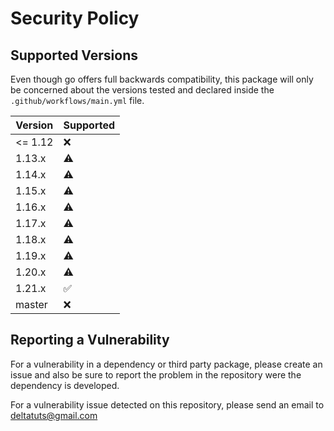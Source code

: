 # Security Policy

## Supported Versions

Even though go offers full backwards compatibility, this package will only be concerned about the versions tested and
declared inside the `.github/workflows/main.yml` file.

| Version  | Supported          |
| -------- | ------------------ |
| <= 1.12  | :x:                |
| 1.13.x   | :warning:          |
| 1.14.x   | :warning:          |
| 1.15.x   | :warning:          |
| 1.16.x   | :warning:          |
| 1.17.x   | :warning:          |
| 1.18.x   | :warning:          |
| 1.19.x   | :warning:          |
| 1.20.x   | :warning:          |
| 1.21.x   | :white_check_mark: |
| master   | :x:                |

## Reporting a Vulnerability

For a vulnerability in a dependency or third party package, please create an issue and also be sure to report the problem in the repository
were the dependency is developed.

For a vulnerability issue detected on this repository, please send an email to [deltatuts@gmail.com](mailto:deltatuts@gmail.com)
